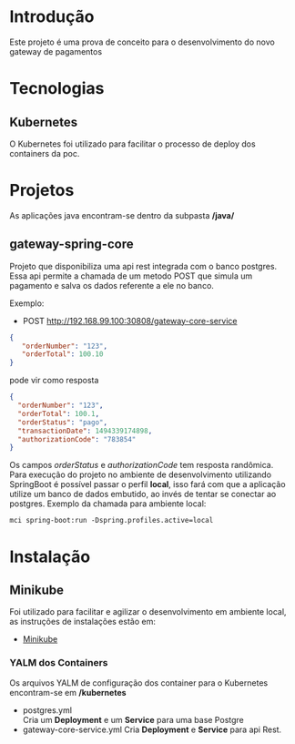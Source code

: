 # Introdução
Este projeto é uma prova de conceito para o desenvolvimento do novo gateway de
pagamentos

# Tecnologias

## Kubernetes
O Kubernetes foi utilizado para facilitar o processo de deploy dos containers da
poc.

# Projetos
As aplicações java encontram-se dentro da subpasta **/java/**  

## gateway-spring-core
Projeto que disponibiliza uma api rest integrada com o banco postgres. Essa api
permite a chamada de um metodo POST que simula um pagamento e salva os dados
referente a ele no banco.  

Exemplo:
- POST http://192.168.99.100:30808/gateway-core-service

```json
{
   "orderNumber": "123",
   "orderTotal": 100.10
}
```  

pode vir como resposta  
```json
{
  "orderNumber": "123",
  "orderTotal": 100.1,
  "orderStatus": "pago",
  "transactionDate": 1494339174898,
  "authorizationCode": "783854"
}
```  
Os campos *orderStatus* e *authorizationCode* tem resposta randômica.  
Para execução do projeto no ambiente de desenvolvimento utilizando SpringBoot é
possível passar o perfil **local**, isso fará com que a aplicação utilize um
banco de dados embutido, ao invés de tentar se conectar ao postgres. Exemplo da
chamada para ambiente local:  

```shell
mci spring-boot:run -Dspring.profiles.active=local
```


# Instalação

## Minikube
Foi utilizado para facilitar e agilizar o desenvolvimento em ambiente local, as
instruções de instalações estão em:
* [Minikube](https://github.com/kubernetes/minikube)

### YALM dos Containers
Os arquivos YALM de configuração dos container para o Kubernetes encontram-se em
**/kubernetes**
- postgres.yml  
Cria um **Deployment** e um **Service** para uma base Postgre
- gateway-core-service.yml
Cria **Deployment** e **Service** para api Rest.
